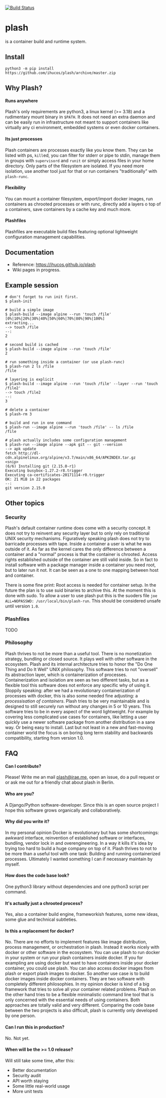 [![Build Status](https://travis-ci.org/ihucos/plash.svg?branch=master)](https://travis-ci.org/ihucos/plash)
# plash
is a container build and runtime system.

## Install
```
python3 -m pip install https://github.com/ihucos/plash/archive/master.zip
```

## Why Plash?

#### Runs anywhere
Plash's only requirements are python3, a linux kernel (>= 3.18) and a rudimentary mount binary in `$PATH`. It does not need an extra daemon and can be easily run in infrastructure not meant to support containers like virtually any ci environment, embedded systems or even docker containers.

#### Its just processes
Plash containers are processes exactly like you know them. They can be listed with ps, `kill`ed, you can filter for stderr or pipe to stdin, manage them in groups with `supervisord` and `runit` or simply access files in your home directory. Only parts of the filesystem are isolated. If you need more isolation, use another tool just for that or run containers "traditionally" with `plash-runc`.

#### Flexibility
You can mount a container filesystem, export/import docker images, run containers as chrooted processes or with runc, directly add a layers o top of a containers, save containers by a cache key and much more.

#### Plashfiles
Plashfiles are executable build files featuring optional lightweight configuration management capabilities.

## Documentation
* Reference: https://ihucos.github.io/plash
* Wiki pages in progress.

## Example session

```
# don't forget to run init first.
$ plash-init

# build a simple image
$ plash-build --image alpine --run 'touch /file'
[0%|10%|20%|30%|40%|50%|60%|70%|80%|90%|100%]
extracting...
--> touch /file
--:
2

# second build is cached
$ plash-build --image alpine --run 'touch /file'
2

# run something inside a container (or use plash-runc)
$ plash-run 2 ls /file
/file

# layering is explicit
$ plash-build --image alpine --run 'touch /file' --layer --run 'touch /file2'
--> touch /file2
--:
3

# delete a container
$ plash-rm 3

# build and run in one command
$ plash-run --image alpine --run 'touch /file' -- ls /file
/file

# plash actually includes some configuration management
$ plash-run --image alpine --apk git -- git --version
--> apk update
fetch http://dl-cdn.alpinelinux.org/alpine/v3.7/main/x86_64/APKINDEX.tar.gz
<snip>
(6/6) Installing git (2.15.0-r1)
Executing busybox-1.27.2-r8.trigger
Executing ca-certificates-20171114-r0.trigger
OK: 21 MiB in 22 packages
--:
git version 2.15.0
```

## Other topics

### Security
Plash's default container runtime does come with a security concept. It does not try to reinvent any security layer but to only rely on traditional UNIX security mechanisms. Figuratively speaking plash does not try to barricade processes with tape. Inside a container a user is what he was outside of it. As far as the kernel cares the only difference between a container and a "normal" process is that the container is chrooted. Access rights established outside of the container are still valid inside. So in fact to install software with a package manager inside a container you need root, but to later run it not. It can be seen as a one to one mapping between host and container.

There is some fine print: Root access is needed for container setup. In the future the plan is to use suid binaries to archive this. At the moment this is done with sudo. To allow a user to use plash put this is the suoders file `joe ALL=NOPASSWD: /usr/local/bin/plash-run`. This should be considered unsafe until version `1.0`.

### Plashfiles
TODO

### Philosophy
Plash thrives to not be more than a useful tool. There is no monetization strategy, bundling or closed source. It plays well with other software in the ecosystem. Plash and its internal architecture tries to honor the "Do One Thing and Do It Well" UNIX philosophy. This software tries to not "oversell" its abstraction layer, which is containerization of processes. Containerization and isolation are seen as two different tasks, but as a flexible tool this software does not enforce any specific why of using it. Sloppily speaking: after we had a revolutionary containerization of processes with docker, this is also some needed fine adjusting: a *processisation of containers*.
Plash tries to be very maintainable and is designed to still securely run without any changes in 5 or 10 years. This software tries to be in every aspect of the word lightweight. For example by covering less complicated use cases for
containers, like letting a user quickly use a newer software package from another distribution in a sane way. Or being easy to install. Last but not least in a new and fast-moving container world the focus is on boring long term stability and backwards compatibility, starting from version 1.0.

## FAQ

#### Can I contribute?
Please! Write me an mail plash@irae.me, open an issue, do a pull request or or ask me out for a friendly chat about plash in Berlin.

#### Who are you?
A Django/Python software-developer. Since this is an open source project I hope this software grows organically and collaboratively.

#### Why did you write it?
In my personal opinion Docker is revolutionary but has some shortcomings: awkward interface, reinvention of established software or interfaces, bundling, vendor lock in and overengineering. In a way it kills it's idea by trying too hard to build a huge company on top of it. Plash thrives to not to be more than a useful tool with one task: Building and running containerized processes. Ultimately I wanted something I can if necessary maintain by myself.

#### How does the code base look?
One python3 library without dependencies and one python3 script per command.

#### It's actually just a chrooted process?
Yes, also a container build engine, frameworkish features, some new ideas, some glue and technical subtleties.

#### Is this a replacement for docker?
No. There are no efforts to implement features like image distribution, process management, or orchestration in plash.  Instead it works nicely with docker or other software in the ecosystem. You can use plash to run docker in your system or run your plash containers inside docker. If you for exampling are using docker but want to have containers inside your docker container, you could use plash. You can also access docker images from plash or export plash images to docker. So another use case is to build docker images inside docker containers. They are two software with completely different philosophies. In my opinion docker is kind of a big framework that tries to solve all your container related problems. Plash on the other hand tries to be a flexible minimalistic command line tool that is only concerned with the essential needs of using containers. Both approaches are totally valid and very different. Comparing the code base between the two projects is also difficult, plash is currently only developed by one person.

#### Can I run this in production?
No. Not yet.

#### When will be the >= 1.0 release?
Will still take some time, after this:
* Better documentation
* Security audit
* API worth staying
* Some little real-world usage
* More unit tests


